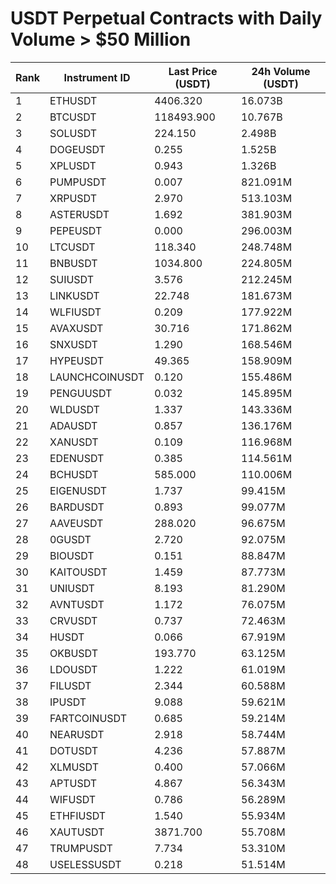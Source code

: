 # USDT Perpetual Contracts with Daily Volume > $50 Million

| Rank | Instrument ID | Last Price (USDT) | 24h Volume (USDT) |
|------|---------------|-------------------|-------------------|
| 1 | ETHUSDT | 4406.320 | 16.073B |
| 2 | BTCUSDT | 118493.900 | 10.767B |
| 3 | SOLUSDT | 224.150 | 2.498B |
| 4 | DOGEUSDT | 0.255 | 1.525B |
| 5 | XPLUSDT | 0.943 | 1.326B |
| 6 | PUMPUSDT | 0.007 | 821.091M |
| 7 | XRPUSDT | 2.970 | 513.103M |
| 8 | ASTERUSDT | 1.692 | 381.903M |
| 9 | PEPEUSDT | 0.000 | 296.003M |
| 10 | LTCUSDT | 118.340 | 248.748M |
| 11 | BNBUSDT | 1034.800 | 224.805M |
| 12 | SUIUSDT | 3.576 | 212.245M |
| 13 | LINKUSDT | 22.748 | 181.673M |
| 14 | WLFIUSDT | 0.209 | 177.922M |
| 15 | AVAXUSDT | 30.716 | 171.862M |
| 16 | SNXUSDT | 1.290 | 168.546M |
| 17 | HYPEUSDT | 49.365 | 158.909M |
| 18 | LAUNCHCOINUSDT | 0.120 | 155.486M |
| 19 | PENGUUSDT | 0.032 | 145.895M |
| 20 | WLDUSDT | 1.337 | 143.336M |
| 21 | ADAUSDT | 0.857 | 136.176M |
| 22 | XANUSDT | 0.109 | 116.968M |
| 23 | EDENUSDT | 0.385 | 114.561M |
| 24 | BCHUSDT | 585.000 | 110.006M |
| 25 | EIGENUSDT | 1.737 | 99.415M |
| 26 | BARDUSDT | 0.893 | 99.077M |
| 27 | AAVEUSDT | 288.020 | 96.675M |
| 28 | 0GUSDT | 2.720 | 92.075M |
| 29 | BIOUSDT | 0.151 | 88.847M |
| 30 | KAITOUSDT | 1.459 | 87.773M |
| 31 | UNIUSDT | 8.193 | 81.290M |
| 32 | AVNTUSDT | 1.172 | 76.075M |
| 33 | CRVUSDT | 0.737 | 72.463M |
| 34 | HUSDT | 0.066 | 67.919M |
| 35 | OKBUSDT | 193.770 | 63.125M |
| 36 | LDOUSDT | 1.222 | 61.019M |
| 37 | FILUSDT | 2.344 | 60.588M |
| 38 | IPUSDT | 9.088 | 59.621M |
| 39 | FARTCOINUSDT | 0.685 | 59.214M |
| 40 | NEARUSDT | 2.918 | 58.744M |
| 41 | DOTUSDT | 4.236 | 57.887M |
| 42 | XLMUSDT | 0.400 | 57.066M |
| 43 | APTUSDT | 4.867 | 56.343M |
| 44 | WIFUSDT | 0.786 | 56.289M |
| 45 | ETHFIUSDT | 1.540 | 55.934M |
| 46 | XAUTUSDT | 3871.700 | 55.708M |
| 47 | TRUMPUSDT | 7.734 | 53.310M |
| 48 | USELESSUSDT | 0.218 | 51.514M |
